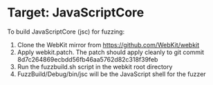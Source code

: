 # Target: JavaScriptCore

To build JavaScriptCore (jsc) for fuzzing:

1. Clone the WebKit mirror from https://github.com/WebKit/webkit
2. Apply webkit.patch. The patch should apply cleanly to git commit 8d7c264869ecbdd56fb46aa5762d82c318f39feb
3. Run the fuzzbuild.sh script in the webkit root directory
4. FuzzBuild/Debug/bin/jsc will be the JavaScript shell for the fuzzer
